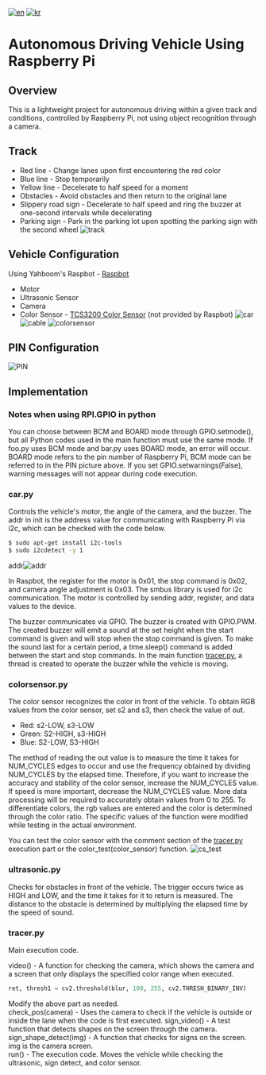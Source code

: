 [![en](https://img.shields.io/badge/lang-en-red.svg)](./README-en.md)
[![kr](https://img.shields.io/badge/lang-kr-yellow.svg)](./README.md)

# Autonomous Driving Vehicle Using Raspberry Pi

## Overview
This is a lightweight project for autonomous driving within a given track and conditions, controlled by Raspberry Pi, not using object recognition through a camera.

## Track
* Red line - Change lanes upon first encountering the red color
* Blue line - Stop temporarily
* Yellow line - Decelerate to half speed for a moment
* Obstacles - Avoid obstacles and then return to the original lane
* Slippery road sign - Decelerate to half speed and ring the buzzer at one-second intervals while decelerating
* Parking sign - Park in the parking lot upon spotting the parking sign with the second wheel
![track](imgs/track.jpg)

## Vehicle Configuration
Using Yahboom's Raspbot - [Raspbot](https://category.yahboom.net/products/raspbot)
* Motor
* Ultrasonic Sensor
* Camera
* Color Sensor - [TCS3200 Color Sensor](https://wiki.dfrobot.com/TCS3200_Color_Sensor__SKU_SEN0101_) (not provided by Raspbot)
![car](imgs/body.jpg)
![cable](imgs/cable.jpg)
![colorsensor](imgs/colorsensor.jpg)

## PIN Configuration
![PIN](imgs/PIN.png)

## Implementation
### Notes when using RPI.GPIO in python
You can choose between BCM and BOARD mode through GPIO.setmode(), but all Python codes used in the main function must use the same mode. If foo.py uses BCM mode and bar.py uses BOARD mode, an error will occur.
BOARD mode refers to the pin number of Raspberry Pi, BCM mode can be referred to in the PIN picture above.
If you set GPIO.setwarnings(False), warning messages will not appear during code execution.

### car.py
Controls the vehicle's motor, the angle of the camera, and the buzzer.
The addr in init is the address value for communicating with Raspberry Pi via i2c, which can be checked with the code below.
```bash
$ sudo apt-get install i2c-tools
$ sudo i2cdetect -y 1  
```
addr![addr](imgs/addr.png)  

In Raspbot, the register for the motor is 0x01, the stop command is 0x02, and camera angle adjustment is 0x03.
The smbus library is used for i2c communication. The motor is controlled by sending addr, register, and data values to the device.

The buzzer communicates via GPIO. The buzzer is created with GPIO.PWM.
The created buzzer will emit a sound at the set height when the start command is given and will stop when the stop command is given. To make the sound last for a certain period, a time.sleep() command is added between the start and stop commands.
In the main function [tracer.py](tracer.py), a thread is created to operate the buzzer while the vehicle is moving.

### colorsensor.py
The color sensor recognizes the color in front of the vehicle.
To obtain RGB values from the color sensor, set s2 and s3, then check the value of out.

* Red: s2-LOW, s3-LOW
* Green: S2-HIGH, s3-HIGH
* Blue: S2-LOW, S3-HIGH   

The method of reading the out value is to measure the time it takes for NUM_CYCLES edges to occur and use the frequency obtained by dividing NUM_CYCLES by the elapsed time. Therefore, if you want to increase the accuracy and stability of the color sensor, increase the NUM_CYCLES value. If speed is more important, decrease the NUM_CYCLES value. More data processing will be required to accurately obtain values from 0 to 255.
To differentiate colors, the rgb values are entered and the color is determined through the color ratio. The specific values of the function were modified while testing in the actual environment.

You can test the color sensor with the comment section of the [tracer.py](tracer.py) execution part or the color_test(color_sensor) function.
![cs_test](imgs/cs_check.png)  

### ultrasonic.py
Checks for obstacles in front of the vehicle.
The trigger occurs twice as HIGH and LOW, and the time it takes for it to return is measured. The distance to the obstacle is determined by multiplying the elapsed time by the speed of sound.

### tracer.py
Main execution code.

video() - A function for checking the camera, which shows the camera and a screen that only displays the specified color range when executed.

```python
ret, thresh1 = cv2.threshold(blur, 100, 255, cv2.THRESH_BINARY_INV)
```
Modify the above part as needed.  
check_pos(camera) - Uses the camera to check if the vehicle is outside or inside the lane when the code is first executed.
sign_video() - A test function that detects shapes on the screen through the camera.  
sign_shape_detect(img) - A function that checks for signs on the screen. img is the camera screen.  
run() - The execution code. Moves the vehicle while checking the ultrasonic, sign detect, and color sensor.